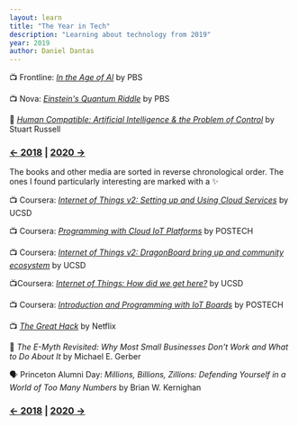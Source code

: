 ```yaml
---
layout: learn
title: "The Year in Tech"
description: "Learning about technology from 2019"
year: 2019
author: Daniel Dantas
---
```


📺 Frontline: [_In the Age of AI_](https://www.youtube.com/watch?v=5dZ_lvDgevk) by PBS <!-- 3/1/2025 -->

📺 Nova: [*Einstein's Quantum Riddle*](https://www.youtube.com/watch?v=068rdc75mHM) by PBS <!-- 2/4/2025 --> 

📕 [*Human Compatible: Artificial Intelligence & the Problem of Control*](https://en.wikipedia.org/wiki/Human_Compatible) by Stuart Russell <!-- 10/24/2023 -->


### [← 2018](/2018/12/31/learn-2018) | [2020 →](/2020/12/31/learn-2020)
The books and other media are sorted in reverse chronological order. The ones I found particularly interesting are marked with a ✨

📺 Coursera: _[Internet of Things v2: Setting up and Using Cloud Services](https://www.coursera.org/learn/internet-of-things-cloud-services-version2)_ by UCSD

📺 Coursera: _[Programming with Cloud IoT Platforms](https://www.coursera.org/learn/cloud-iot-platform)_ by POSTECH

📺 Coursera: _[Internet of Things v2: DragonBoard bring up and community ecosystem](https://www.coursera.org/learn/internet-of-things-dragonboard-version2)_ by UCSD

📺Coursera: _[Internet of Things: How did we get here?](https://www.coursera.org/learn/internet-of-things-history)_ by UCSD

📺 Coursera: _[Introduction and Programming with IoT Boards](https://www.coursera.org/learn/introduction-iot-boards)_ by POSTECH

📺 _[The Great Hack](https://www.netflix.com/title/80117542)_ by Netflix

📕 _The E-Myth Revisited: Why Most Small Businesses Don't Work and What to Do About It_ by Michael E. Gerber

🗣️ Princeton Alumni Day: _Millions, Billions, Zillions: Defending Yourself in a World of Too Many Numbers_ by Brian W. Kernighan

### [← 2018](/2019/12/31/learn-2018) | [2020 →](/2020/12/31/learn-2020)
